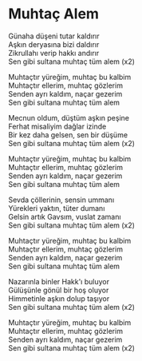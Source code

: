 # Muhtaç Alem  

Günaha düşeni tutar kaldırır  
Aşkın deryasına bizi daldırır  
Zikrullahı verip hakkı andırır  
Sen gibi sultana muhtaç tüm alem (x2)  

Muhtaçtır yüreğim, muhtaç bu kalbim  
Muhtaçtır ellerim, muhtaç gözlerim  
Senden ayrı kaldım, naçar gezerim  
Sen gibi sultana muhtaç tüm alem  

Mecnun oldum, düştüm aşkın peşine  
Ferhat misaliyim dağlar izinde  
Bir kez daha gelsen, sen bir düşüme  
Sen gibi sultana muhtaç tüm alem (x2)  

Muhtaçtır yüreğim, muhtaç bu kalbim  
Muhtaçtır ellerim, muhtaç gözlerim  
Senden ayrı kaldım, naçar gezerim  
Sen gibi sultana muhtaç tüm alem  

Sevda çöllerinin, sensin ummanı  
Yürekleri yaktın, tüter dumanı  
Gelsin artık Gavsım, vuslat zamanı  
Sen gibi sultana muhtaç tüm alem (x2)  

Muhtaçtır yüreğim, muhtaç bu kalbim  
Muhtaçtır ellerim, muhtaç gözlerim  
Senden ayrı kaldım, naçar gezerim  
Sen gibi sultana muhtaç tüm alem  

Nazarınla binler Hakk'ı buluyor  
Gülüşünle gönül bir hoş oluyor  
Himmetinle aşkın dolup taşıyor  
Sen gibi sultana muhtaç tüm alem (x2)  

Muhtaçtır yüreğim, muhtaç bu kalbim  
Muhtaçtır ellerim, muhtaç gözlerim  
Senden ayrı kaldım, naçar gezerim  
Sen gibi sultana muhtaç tüm alem (x2)
